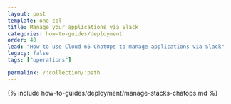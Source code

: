 ```yaml
---
layout: post
template: one-col
title: Manage your applications via Slack
categories: how-to-guides/deployment
order: 40
lead: "How to use Cloud 66 ChatOps to manage applications via Slack"
legacy: false
tags: ["operations"]

permalink: /:collection/:path
---
```

{% include how-to-guides/deployment/manage-stacks-chatops.md %}